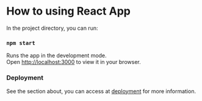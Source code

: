 # How to using React App

In the project directory, you can run:

### `npm start`

Runs the app in the development mode.\
Open [http://localhost:3000](http://localhost:3000) to view it in your browser.

### Deployment

See the section about, you can access at [deployment](https://thegioicuongphim.codingfs.com/) for more information.

